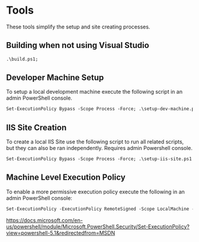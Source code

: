 # Tools

These tools simplify the setup and site creating processes.

## Building when not using Visual Studio

```ps
.\build.ps1;
```

## Developer Machine Setup

To setup a local development machine execute the following script in an admin PowerShell console.

```ps
Set-ExecutionPolicy Bypass -Scope Process -Force; .\setup-dev-machine.ps1;
```

## IIS Site Creation

To create a local IIS Site use the following script to run all related scripts, but they can also be ran independently. Requires admin Powershell console.

```ps
Set-ExecutionPolicy Bypass -Scope Process -Force; .\setup-iis-site.ps1
```

## Machine Level Execution Policy

To enable a more permissive execution policy execute the following in an admin PowerShell console:

```ps
Set-ExecutionPolicy -ExecutionPolicy RemoteSigned -Scope LocalMachine -Force
```

<https://docs.microsoft.com/en-us/powershell/module/Microsoft.PowerShell.Security/Set-ExecutionPolicy?view=powershell-5.1&redirectedfrom=MSDN>
